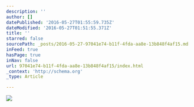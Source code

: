 ```yaml
---
description: ''
author: []
datePublished: '2016-05-27T01:55:59.735Z'
dateModified: '2016-05-27T01:51:55.371Z'
title: ''
starred: false
sourcePath: _posts/2016-05-27-97041e74-b11f-4fda-aa8e-13b848f4af15.md
inFeed: true
hasPage: true
inNav: false
url: 97041e74-b11f-4fda-aa8e-13b848f4af15/index.html
_context: 'http://schema.org'
_type: Article

---
```

![](https://the-grid-user-content.s3-us-west-2.amazonaws.com/96557dbb-9ae5-4527-94b9-488e03ca7b4f.jpg)